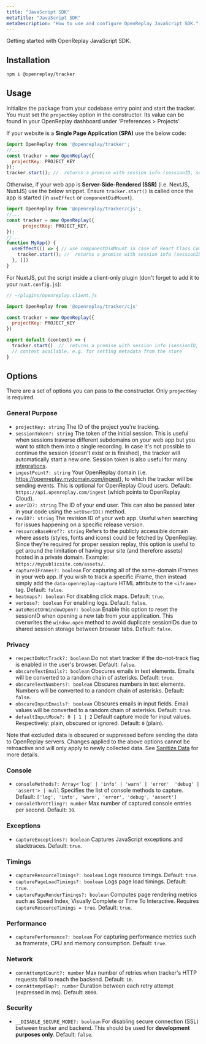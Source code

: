 ```yaml
---
title: "JavaScript SDK"
metaTitle: "JavaScript SDK"
metaDescription: "How to use and configure OpenReplay JavaScript SDK."
---
```


Getting started with OpenReplay JavaScript SDK.

## Installation

```bash
npm i @openreplay/tracker
```

## Usage

Initialize the package from your codebase entry point and start the tracker. You must set the `projectKey` option in the constructor. Its value can be found in your OpenReplay dashboard under 'Preferences > Projects'.

If your website is a **Single Page Application (SPA)** use the below code:

```js
import OpenReplay from '@openreplay/tracker';
//...
const tracker = new OpenReplay({
  projectKey: PROJECT_KEY
});
tracker.start(); //  returns a promise with session info (sessionID, sessionToken, userUUID)
```

Otherwise, if your web app is **Server-Side-Rendered (SSR)** (i.e. NextJS, NuxtJS) use the below snippet. Ensure `tracker.start()` is called once the app is started (in `useEffect` or `componentDidMount`).

```js
import OpenReplay from '@openreplay/tracker/cjs';
//...
const tracker = new OpenReplay({
      projectKey: PROJECT_KEY,
});
//...
function MyApp() {
  useEffect(() => { // use componentDidMount in case of React Class Component
    tracker.start(); //  returns a promise with session info (sessionID, sessionToken, userUUID)
  }, [])
}
```

For NuxtJS, put the script inside a client-only plugin (don't forget to add it to your `nuxt.config.js`):
```js
// ~/plugins/openreplay.client.js

import OpenReplay from '@openreplay/tracker/cjs'

const tracker = new OpenReplay({
  projectKey: PROJECT_KEY
})

export default (context) => {
  tracker.start()  //  returns a promise with session info (sessionID, sessionToken, userUUID)
  // context available, e.g. for setting metadata from the store
}
```

## Options

There are a set of options you can pass to the constructor. Only `projectKey` is required.

### General Purpose

- `projectKey: string` The ID of the project you're tracking.
- `sessionToken?: string` The token of the initial session. This is useful when sessions traverse different subdomains on your web app but you want to stitch them into a single recording. In case it's not possible to continue the session (doesn't exist or is finished), the tracker will automatically start a new one. Session token is also useful for many [integrations](/integrations).
- `ingestPoint?: string` Your OpenReplay domain (i.e. https://openreplay.mydomain.com/ingest), to which the tracker will be sending events. This is optional for OpenReplay Cloud users. Default: `https://api.openreplay.com/ingest` (which points to OpenReplay Cloud).
- `userID?: string` The ID of your end user. This can also be passed later in your code using the `setUserID()` method. 
- `revID?: string` The revision ID of your web app. Useful when searching for issues happening on a specific release version.
- `resourceBaseHref?: string` Refers to the publicly accessible domain where assets (styles, fonts and icons) could be fetched by OpenReplay. Since they're required for proper session replay, this option is useful to get around the limitation of having your site (and therefore assets) hosted in a private domain. Example: `https://mypublicsite.com/assets/`.
- `captureIFrames?: boolean` For capturing all of the same-domain iFrames in your web app. If you wish to track a specific iFrame, then instead simply add the `data-openreplay-capture` HTML attribute to the `<iframe>` tag. Default: `false`.
- `heatmaps?: boolean` For disabling click maps. Default: `true`.
- `verbose?: boolean` For enabling logs. Default: `false`.
- `autoResetOnWindowOpen?: boolean` Enable this option to reset the sessionID when opening a new tab from your application. This overwrites the `window.open` method to avoid duplicate sessionIDs due to shared session storage between browser tabs. Default: `false`.

### Privacy

- `respectDoNotTrack?: boolean` Do not start tracker if the do-not-track flag is enabled in the user's browser. Default: `false`.
- `obscureTextEmails?: boolean` Obscures emails in text elements. Emails will be converted to a random chain of asterisks. Default: `true`.
- `obscureTextNumbers?: boolean` Obscures numbers in text elements. Numbers will be converted to a random chain of asterisks. Default: `false`.
- `obscureInputEmails?: boolean` Obscures emails in input fields. Email values will be converted to a random chain of asterisks. Default: `true`.
- `defaultInputMode?: 0 | 1 | 2` Default capture mode for input values. Respectively: plain, obscured or ignored. Default: `0` (plain).

Note that excluded data is obscured or suppressed before sending the data to OpenReplay servers. Changes applied to the above options cannot be retroactive and will only apply to newly collected data. See [Sanitize Data](/installation/sanitize-data) for more details.

### Console

- `consoleMethods?: Array<'log' | 'info' | 'warn' | 'error'  'debug' | 'assert'> | null` Specifies the list of console methods to capture. Default: `['log', 'info', 'warn', 'error', 'debug', 'assert']`
- `consoleThrottling?: number` Max number of captured console entries per second. Default: `30`.

### Exceptions

- `captureExceptions?: boolean` Captures JavaScript exceptions and stacktraces. Default: `true`.

### Timings

- `captureResourceTimings?: boolean` Logs resource timings. Default: `true`.
- `capturePageLoadTimings?: boolean` Logs page load timings. Default: `true`.
- `capturePageRenderTimings?: boolean` Computes page rendering metrics such as Speed Index, Visually Complete or Time To Interactive. Requires `captureResourceTimings = true`. Default: `true`.

### Performance

- `capturePerformance?: boolean` For capturing performance metrics such as framerate, CPU and memory consumption. Default: `true`.

### Network

- `connAttemptCount?: number` Max number of retries when tracker's HTTP requests fail to reach the backend. Default: `10`.
- `connAttemptGap?: number` Duration between each retry attempt (expressed in ms). Default: `8000`.

### Security

- `__DISABLE_SECURE_MODE?: boolean` For disabling secure connection (SSL) between tracker and backend. This should be used for **development purposes only**. Default: `false`.
